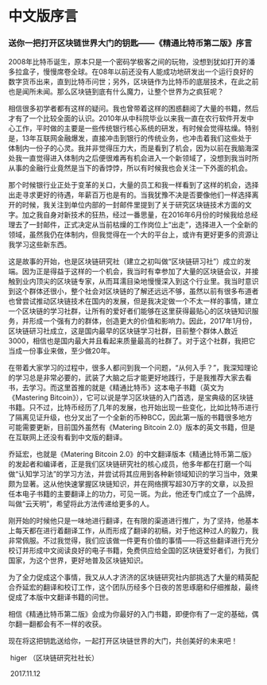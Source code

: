 # 中文版序言

### 送你一把打开区块链世界大门的钥匙——《精通比特币第二版》序言

2008年比特币诞生，原本只是一个密码学极客之间的玩物，没想到犹如打开的潘多拉盒子，慢慢席卷全球。在08年以前还没有人能成功地研发出一个运行良好的数字货币出来，直到比特币问世；另外，区块链作为比特币的底层技术，在此之前也是闻所未闻。那么区块链到底有什么魔力，让整个世界为之疯狂呢？

相信很多初学者都有这样的疑问。我也曾带着这样的困惑翻阅了大量的书籍，然后才有了一个比较全面的认识。2010年从中科院毕业以来我一直在农行软件开发中心工作，平时做的主要是一些传统银行核心系统的研发，有时候会觉得枯燥。特别是，13年互联网金融爆发，直接冲击到银行的传统业务，也冲击着我们这些处于体制内一份子的心灵。我并非觉得压力大，而是看到了机会，因为以前在我脑海深处我一直觉得进入体制内之后便很难再有机会进入一个新领域了，没想到我当时所从事的金融行业竟然是当下的香饽饽，所以有时候我也会关注一下外面的机会。

那个时候银行业正处于变革的关口，大量的员工和我一样看到了这样的机会，选择出走寻求更好的待遇，年薪百万也是有的。当我犹豫不决是否要像他们一样选择离开的时候，我关注到单位内部的一封邮件里提到了关于研究区块链技术方面的文字。加之我自身对新技术的狂热，经过一番思量，在2016年6月份的时候我给总经理去了一封邮件，正式决定从当前枯燥的工作岗位上“出走”，选择进入一个全新的领域，虽然我仍在体制内，但我觉得在一个大的平台上，或许有更好更多的资源让我学习这些新东西。

这是故事的开始，也是区块链研究社（建立之初叫做“区块链研习社”）成立的发端。因为正是得益于这样的一个机会，我当时有幸参加了大量的区块链会议，并接触到业内顶尖的区块链专家，从而耳濡目染地慢慢深入到这个行业里。我当时意识到这个群体还很小，整个社会对区块链的了解还远远不够，虽然以前有很多布道者也曾尝试推动区块链技术在国内的发展，但是我决定做一个不太一样的事情，建立一个区块链的学习社群，让所有的爱好者们能够在这里获得最贴心的区块链知识服务，并形成一个强有力的群体，创造更大的价值和影响力。因此，2017年1月份，区块链研习社成立，这是国内最早的区块链学习社群，目前整个群体人数近3000，相信也是国内最大并且看起来质量最高的社群了。对于这个社群，我把它当成一份事业来做，至少做20年。

在带着大家学习的过程中，很多人都问到我一个问题，“从何入手？”，我深知理论的学习总是非常必要的，武装了大脑之后才能更好地践行，于是我推荐大家去看书，去学习。而这里首推的就是《精通比特币》这本电子书籍（英文为《Mastering Bitcoin》），它可以说是学习区块链的入门首选，是宝典级的区块链书籍。只不过，比特币经历了几年的发展，也开始出现一些变化，比如比特币进行了隔离见证升级，也分叉出了一个全新的币种BCC，因此第一版的书籍很多地方可能需要更新，目前国外虽然有《Matering Bitcoin 2.0》版本的英文书籍，但是在互联网上还没有看到中文版的翻译。

乔延宏，也就是《Matering Bitcoin 2.0》的中文翻译版本《精通比特币第二版》的发起者和编译者，正是我们区块链研究社的核心成员，他多年都在打磨一个叫做“认知学习法”的学习方法，并尝试将其应用到各种新领域知识的学习当中，效果颇为显著。这从他快速掌握区块链知识，并在网络撰写超30万字的文章，以及担任本电子书籍的主要翻译上的功力，可见一斑。为此，他还专门成立了一个品牌，叫做“云天明”，希望将此方法传递给更多的人。

刚开始的时候他只是一味地进行翻译，在有限的渠道进行推广，为了坚持，他基本上每天都在进行着翻译工作，从而形成了翻译的初稿，对于他这种过人的毅力，我非常佩服。不过我觉得，我们应该做一件更有价值的事情——将这些翻译进行充分校订并形成中文阅读良好的电子书籍，免费供应给全国的区块链爱好者们，为我们国家，为这个世界，更好地普及区块链知识。

为了全力促成这个事情，我又从人才济济的区块链研究社内部挑选了大量的精英配合乔延宏的翻译和校订工作，这个团队历经多个日夜的苦思琢磨和仔细推敲，最终促成了本版中文翻译书籍的问世。

相信《精通比特币第二版》会成为你最好的入门书籍，即便你有了一定的基础，偶尔翻一翻都会有不一样的收获。

现在将这把钥匙送给你，一起打开区块链世界的大门，共创美好的未来吧！



​                                                                                                                            higer （区块链研究社社长）

​                                                                                                                                               2017.11.12